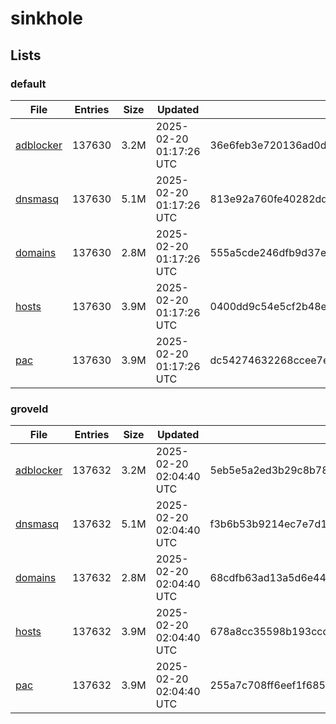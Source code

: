 # sinkhole

## Lists

### default

|File|Entries|Size|Updated|Hash|
|-|-|-|-|-|
|[adblocker](https://raw.githubusercontent.com/groveld/sinkhole/lists/default/adblocker.txt)|137630|3.2M|2025-02-20 01:17:26 UTC|36e6feb3e720136ad0d586e2e24db33c47314b04ccc8e7147eed149d047024a2|
|[dnsmasq](https://raw.githubusercontent.com/groveld/sinkhole/lists/default/dnsmasq.txt)|137630|5.1M|2025-02-20 01:17:26 UTC|813e92a760fe40282ddd2d0e9a5374a3a7d3beea96f4f28a90db52ac40d3a10b|
|[domains](https://raw.githubusercontent.com/groveld/sinkhole/lists/default/domains.txt)|137630|2.8M|2025-02-20 01:17:26 UTC|555a5cde246dfb9d37e428dd6cfd36b652f82c2b5e66c43aa34fc393595c6c97|
|[hosts](https://raw.githubusercontent.com/groveld/sinkhole/lists/default/hosts.txt)|137630|3.9M|2025-02-20 01:17:26 UTC|0400dd9c54e5cf2b48e89171723a4202dacc512920de484a12f14607a639b70f|
|[pac](https://raw.githubusercontent.com/groveld/sinkhole/lists/default/pac.txt)|137630|3.9M|2025-02-20 01:17:26 UTC|dc54274632268ccee7ed87e4c07591b9f69859c2f491a7a6687f88a97e54bd92|

### groveld

|File|Entries|Size|Updated|Hash|
|-|-|-|-|-|
|[adblocker](https://raw.githubusercontent.com/groveld/sinkhole/lists/groveld/adblocker.txt)|137632|3.2M|2025-02-20 02:04:40 UTC|5eb5e5a2ed3b29c8b782e44a3b44cada252505d3a88a98f6a343ef43262a5f11|
|[dnsmasq](https://raw.githubusercontent.com/groveld/sinkhole/lists/groveld/dnsmasq.txt)|137632|5.1M|2025-02-20 02:04:40 UTC|f3b6b53b9214ec7e7d19e3f233ddaa82e50d7746331626decda06e75156da801|
|[domains](https://raw.githubusercontent.com/groveld/sinkhole/lists/groveld/domains.txt)|137632|2.8M|2025-02-20 02:04:40 UTC|68cdfb63ad13a5d6e44370548cecf13736816663c076131bdb68c7b43a5eb7a9|
|[hosts](https://raw.githubusercontent.com/groveld/sinkhole/lists/groveld/hosts.txt)|137632|3.9M|2025-02-20 02:04:40 UTC|678a8cc35598b193ccd33ab63bcc83bdf6402e6146191e4915c726612812ce92|
|[pac](https://raw.githubusercontent.com/groveld/sinkhole/lists/groveld/pac.txt)|137632|3.9M|2025-02-20 02:04:40 UTC|255a7c708ff6eef1f6850f53e7b2b869234c850e1e68d093e733c1e769ce9db0|
